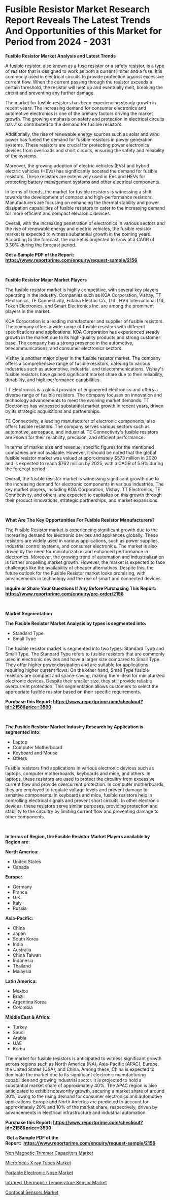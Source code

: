 <p><h1>Fusible Resistor Market Research Report Reveals The Latest Trends And Opportunities of this Market for Period from 2024 - 2031</h1></p><p><strong>Fusible Resistor Market Analysis and Latest Trends</strong></p>
<p><p>A fusible resistor, also known as a fuse resistor or a safety resistor, is a type of resistor that is designed to work as both a current limiter and a fuse. It is commonly used in electrical circuits to provide protection against excessive current flow. When the current passing through the resistor exceeds a certain threshold, the resistor will heat up and eventually melt, breaking the circuit and preventing any further damage.</p><p>The market for fusible resistors has been experiencing steady growth in recent years. The increasing demand for consumer electronics and automotive electronics is one of the primary factors driving the market growth. The growing emphasis on safety and protection in electrical circuits has also contributed to the demand for fusible resistors.</p><p>Additionally, the rise of renewable energy sources such as solar and wind power has fueled the demand for fusible resistors in power generation systems. These resistors are crucial for protecting power electronics devices from overloads and short circuits, ensuring the safety and reliability of the systems.</p><p>Moreover, the growing adoption of electric vehicles (EVs) and hybrid electric vehicles (HEVs) has significantly boosted the demand for fusible resistors. These resistors are extensively used in EVs and HEVs for protecting battery management systems and other electrical components.</p><p>In terms of trends, the market for fusible resistors is witnessing a shift towards the development of compact and high-performance resistors. Manufacturers are focusing on enhancing the thermal stability and power dissipation capabilities of fusible resistors to cater to the increasing demand for more efficient and compact electronic devices.</p><p>Overall, with the increasing penetration of electronics in various sectors and the rise of renewable energy and electric vehicles, the fusible resistor market is expected to witness substantial growth in the coming years. According to the forecast, the market is projected to grow at a CAGR of 3.30% during the forecast period.</p></p>
<p><strong>Get a Sample PDF of the Report:&nbsp; <a href="https://www.reportprime.com/enquiry/request-sample/2156">https://www.reportprime.com/enquiry/request-sample/2156</a></strong></p>
<p>&nbsp;</p>
<p><strong>Fusible Resistor Major Market Players</strong></p>
<p><p>The fusible resistor market is highly competitive, with several key players operating in the industry. Companies such as KOA Corporation, Vishay, TT Electronics, TE Connectivity, Futaba Electric Co., Ltd., HVR International Ltd, Token Electronics, and Smart Electronics Inc. are among the prominent players in the market.</p><p>KOA Corporation is a leading manufacturer and supplier of fusible resistors. The company offers a wide range of fusible resistors with different specifications and applications. KOA Corporation has experienced steady growth in the market due to its high-quality products and strong customer base. The company has a strong presence in the automotive, telecommunications, and consumer electronics sectors.</p><p>Vishay is another major player in the fusible resistor market. The company offers a comprehensive range of fusible resistors, catering to various industries such as automotive, industrial, and telecommunications. Vishay's fusible resistors have gained significant market share due to their reliability, durability, and high-performance capabilities.</p><p>TT Electronics is a global provider of engineered electronics and offers a diverse range of fusible resistors. The company focuses on innovation and technology advancements to meet the evolving market demands. TT Electronics has witnessed substantial market growth in recent years, driven by its strategic acquisitions and partnerships.</p><p>TE Connectivity, a leading manufacturer of electronic components, also offers fusible resistors. The company serves various sectors such as automotive, aerospace, and industrial. TE Connectivity's fusible resistors are known for their reliability, precision, and efficient performance.</p><p>In terms of market size and revenue, specific figures for the mentioned companies are not available. However, it should be noted that the global fusible resistor market was valued at approximately $573 million in 2020 and is expected to reach $762 million by 2025, with a CAGR of 5.9% during the forecast period.</p><p>Overall, the fusible resistor market is witnessing significant growth due to the increasing demand for electronic components in various industries. The key market players, including KOA Corporation, Vishay, TT Electronics, TE Connectivity, and others, are expected to capitalize on this growth through their product innovations, strategic partnerships, and market expansions.</p></p>
<p>&nbsp;</p>
<p><strong>What Are The Key Opportunities For Fusible Resistor Manufacturers?</strong></p>
<p><p>The Fusible Resistor market is experiencing significant growth due to the increasing demand for electronic devices and appliances globally. These resistors are widely used in various applications, such as power supplies, industrial control systems, and consumer electronics. The market is also driven by the need for miniaturization and enhanced performance in electronics. Moreover, the growing trend of automation and industrialization is further propelling market growth. However, the market is expected to face challenges like the availability of cheaper alternatives. Despite this, the future outlook for the Fusible Resistor market looks promising, with advancements in technology and the rise of smart and connected devices.</p></p>
<p><strong>Inquire or Share Your Questions If Any Before Purchasing This Report: <a href="https://www.reportprime.com/enquiry/pre-order/2156">https://www.reportprime.com/enquiry/pre-order/2156</a></strong></p>
<p>&nbsp;</p>
<p><strong>Market Segmentation</strong></p>
<p><strong>The Fusible Resistor Market Analysis by types is segmented into:</strong></p>
<p><ul><li>Standard Type</li><li>Small Type</li></ul></p>
<p><p>The fusible resistor market is segmented into two types: Standard Type and Small Type. The Standard Type refers to fusible resistors that are commonly used in electronic devices and have a larger size compared to Small Type. They offer higher power dissipation and are suitable for applications requiring higher current flows. On the other hand, Small Type fusible resistors are compact and space-saving, making them ideal for miniaturized electronic devices. Despite their smaller size, they still provide reliable overcurrent protection. This segmentation allows customers to select the appropriate fusible resistor based on their specific requirements.</p></p>
<p><strong>Purchase this Report:&nbsp;<a href="https://www.reportprime.com/checkout?id=2156&price=3590">https://www.reportprime.com/checkout?id=2156&price=3590</a></strong></p>
<p>&nbsp;</p>
<p><strong>The Fusible Resistor Market Industry Research by Application is segmented into:</strong></p>
<p><ul><li>Laptop</li><li>Computer Motherboard</li><li>Keyboard and Mouse</li><li>Others</li></ul></p>
<p><p>Fusible resistors find applications in various electronic devices such as laptops, computer motherboards, keyboards and mice, and others. In laptops, these resistors are used to protect the circuitry from excessive current flow and provide overcurrent protection. In computer motherboards, they are employed to regulate voltage levels and prevent damage to sensitive components. In keyboards and mice, fusible resistors help in controlling electrical signals and prevent short circuits. In other electronic devices, these resistors serve similar purposes, providing protection and stability to the circuitry by limiting current flow and preventing damage to other components.</p></p>
<p>&nbsp;</p>
<p><strong>In terms of Region, the Fusible Resistor Market Players available by Region are:</strong></p>
<p>
    <p> <strong> North America: </strong>
        <ul>
            <li>United States</li>
            <li>Canada</li>
        </ul>
        </p> 
    <p> <strong> Europe: </strong>
        <ul>
            <li>Germany</li>
            <li>France</li>
            <li>U.K.</li>
            <li>Italy</li>
            <li>Russia</li>
        </ul>
        </p> 
    <p> <strong> Asia-Pacific: </strong>
        <ul>
            <li>China</li>
            <li>Japan</li>
            <li>South Korea</li>
            <li>India</li>
            <li>Australia</li>
            <li>China Taiwan</li>
            <li>Indonesia</li>
            <li>Thailand</li>
            <li>Malaysia</li>
        </ul>
        </p> 
    <p> <strong> Latin America: </strong>
        <ul>
            <li>Mexico</li>
            <li>Brazil</li>
            <li>Argentina Korea</li>
            <li>Colombia</li>
        </ul>
        </p> 
    <p> <strong> Middle East & Africa: </strong>
        <ul>
            <li>Turkey</li>
            <li>Saudi</li>
            <li>Arabia</li>
            <li>UAE</li>
            <li>Korea</li>
        </ul>
    </p>
    </p>
<p><p>The market for fusible resistors is anticipated to witness significant growth across regions such as North America (NA), Asia-Pacific (APAC), Europe, the United States (USA), and China. Among these, China is expected to dominate the market due to its significant electronic manufacturing capabilities and growing industrial sector. It is projected to hold a substantial market share of approximately 40%. The APAC region is also anticipated to exhibit noteworthy growth, securing a market share of around 30%, owing to the rising demand for consumer electronics and automotive applications. Europe and North America are predicted to account for approximately 20% and 10% of the market share, respectively, driven by advancements in electrical infrastructure and industrial automation.</p></p>
<p><strong>Purchase this Report: <a href="https://www.reportprime.com/checkout?id=2156&price=3590">https://www.reportprime.com/checkout?id=2156&price=3590</a></strong></p>
<p>&nbsp;<strong>Get a Sample PDF of the Report:&nbsp;&nbsp;<a href="https://www.reportprime.com/enquiry/request-sample/2156">https://www.reportprime.com/enquiry/request-sample/2156</a></strong></p>
<p><strong></strong></p>
<p><p><a href="https://github.com/gshchiplitsov/Market-Research-Report-List-2/blob/main/non-magnetic-trimmer-capacitors-market.md">Non Magnetic Trimmer Capacitors Market</a></p><p><a href="https://github.com/rahu1503/Market-Research-Report-List-2/blob/main/microfocus-x-ray-tubes-market.md">Microfocus X ray Tubes Market</a></p><p><a href="https://github.com/rahu1502/Market-Research-Report-List-2/blob/main/portable-electronic-nose-market.md">Portable Electronic Nose Market</a></p><p><a href="https://github.com/rahu1505/Market-Research-Report-List-2/blob/main/infrared-thermopile-temperature-sensor-market.md">Infrared Thermopile Temperature Sensor Market</a></p><p><a href="https://github.com/rahu1501/Market-Research-Report-List-2/blob/main/confocal-sensors-market.md">Confocal Sensors Market</a></p></p>